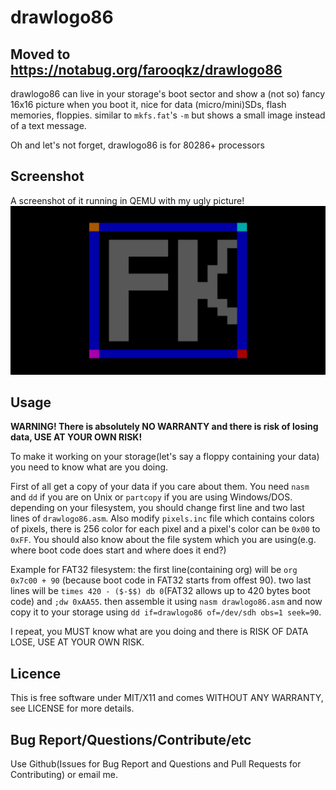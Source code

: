 # drawlogo86
## Moved to https://notabug.org/farooqkz/drawlogo86
drawlogo86 can live in your storage's boot sector and show a (not so) fancy
16x16 picture when you boot it, nice for data (micro/mini)SDs, flash memories, floppies. similar to `mkfs.fat`'s `-m` but shows a small image instead of a text message.

Oh and let's not forget, drawlogo86 is for 80286+ processors
## Screenshot
A screenshot of it running in QEMU with my ugly picture!
![drawlogo86 running in QEMU](https://github.com/farooqkz/drawlogo86/raw/master/screenshot.png "drawlogo86 running in QEMU")
## Usage
**WARNING! There is absolutely NO WARRANTY and there is risk of losing data,
USE AT YOUR OWN RISK!**

To make it working on your storage(let's say a floppy containing your data) you
need to know what are you doing.

First of all get a copy of your data if you care about them.
You need `nasm` and `dd` if you are on Unix or `partcopy` if you are using
Windows/DOS. depending on your filesystem, you should change first line and two last lines of
`drawlogo86.asm`. Also modify `pixels.inc` file which contains colors of
pixels, there is 256 color for each pixel and a pixel's color can be `0x00` to
`0xFF`. You should also know about the file system which you are using(e.g.
where boot code does start and where does it end?)

Example for FAT32 filesystem: the first line(containing org) will be `org 0x7c00 + 90` (because boot code in FAT32 starts from offest 90). two last lines will be `times 420 - ($-$$) db 0`(FAT32 allows up to 420 bytes boot code) and `;dw 0xAA55`. then assemble it using `nasm drawlogo86.asm` and now copy it to your storage using `dd if=drawlogo86 of=/dev/sdh obs=1 seek=90`.

I repeat, you MUST know what are you doing and there is RISK OF DATA LOSE, USE
AT YOUR OWN RISK.
## Licence
This is free software under MIT/X11 and comes WITHOUT ANY WARRANTY, see LICENSE
for more details.
## Bug Report/Questions/Contribute/etc
Use Github(Issues for Bug Report and Questions and Pull Requests for
Contributing) or email me.
